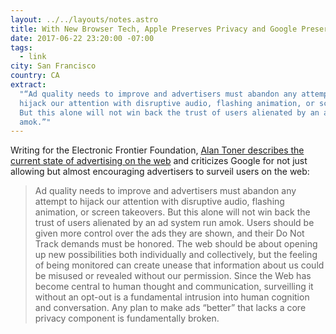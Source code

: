 ```yaml
---
layout: ../../layouts/notes.astro
title: With New Browser Tech, Apple Preserves Privacy and Google Preserves Trackers
date: 2017-06-22 23:20:00 -07:00
tags:
  - link
city: San Francisco
country: CA
extract:
  "“Ad quality needs to improve and advertisers must abandon any attempt to
  hijack our attention with disruptive audio, flashing animation, or screen takeovers.
  But this alone will not win back the trust of users alienated by an ad system run
  amok.”"
---
```


Writing for the Electronic Frontier Foundation, [Alan Toner describes the current state of advertising on the web](https://www.eff.org/deeplinks/2017/06/with-new-browser-tech-apple-preserves-privacy-google-preserves-trackers) and criticizes Google for not just allowing but almost encouraging advertisers to surveil users on the web:

> Ad quality needs to improve and advertisers must abandon any attempt to hijack our attention with disruptive audio, flashing animation, or screen takeovers. But this alone will not win back the trust of users alienated by an ad system run amok. Users should be given more control over the ads they are shown, and their Do Not Track demands must be honored. The web should be about opening up new possibilities both individually and collectively, but the feeling of being monitored can create unease that information about us could be misused or revealed without our permission. Since the Web has become central to human thought and communication, surveilling it without an opt-out is a fundamental intrusion into human cognition and conversation. Any plan to make ads “better” that lacks a core privacy component is fundamentally broken.

